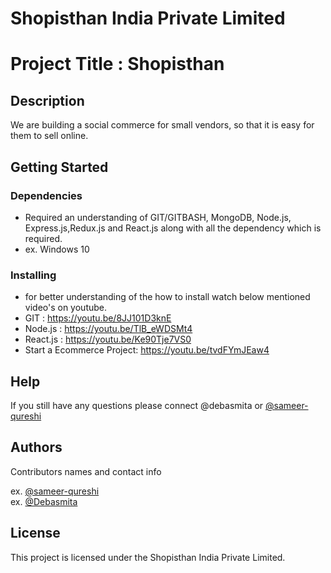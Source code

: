 # Shopisthan India Private Limited

# Project Title : Shopisthan

## Description

We are building a social commerce for small vendors, so that it is easy for them to sell online.

## Getting Started

### Dependencies

* Required an understanding of GIT/GITBASH, MongoDB, Node.js, Express.js,Redux.js and React.js along with all the dependency which is required.
* ex. Windows 10

### Installing

* for better understanding of the how to install watch below mentioned video's on youtube.
* GIT : https://youtu.be/8JJ101D3knE
* Node.js : https://youtu.be/TlB_eWDSMt4
* React.js : https://youtu.be/Ke90Tje7VS0
* Start a Ecommerce Project: https://youtu.be/tvdFYmJEaw4

## Help

If you still have any questions please connect @debasmita or [@sameer-qureshi](https://github.com/Sameer-Qureshi)

## Authors

Contributors names and contact info

ex. [@sameer-qureshi](https://github.com/Sameer-Qureshi)  
ex. [@Debasmita]()

## License

This project is licensed under the Shopisthan India Private Limited.

